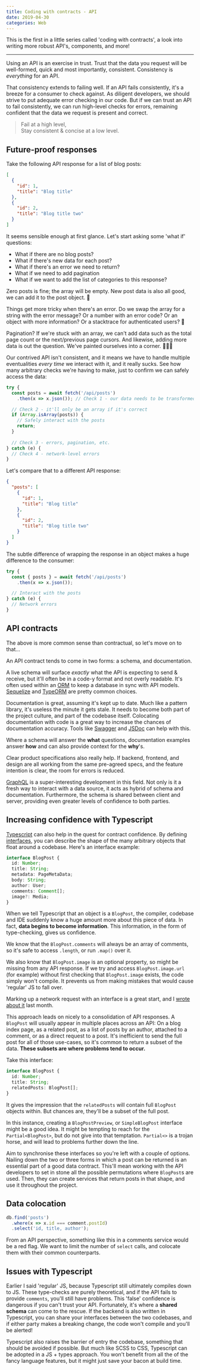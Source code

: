 ```yaml
---
title: Coding with contracts - API
date: 2019-04-30
categories: Web
---
```


This is the first in a little series called 'coding with contracts', a look into writing more robust API's, components, and more!

---

Using an API is an exercise in trust. Trust that the data you request will be well-formed, quick and most importantly, consistent. Consistency is _everything_ for an API.

That consistency extends to failing well. If an API fails consistently, it's a breeze for a consumer to check against. As diligent developers, we should strive to put adequate error checking in our code. But if we can trust an API to fail consistently, we can run high-level checks for errors, remaining confident that the data we request is present and correct.

> Fail at a high level,  
> Stay consistent & concise at a low level.

## Future-proof responses

Take the following API response for a list of blog posts:

```json
[
  {
    "id": 1,
    "title": "Blog title"
  },
  {
    "id": 2,
    "title": "Blog title two"
  }
]
```

It seems sensible enough at first glance. Let's start asking some 'what if' questions:

- What if there are no blog posts?
- What if there's new data for each post?
- What if there's an error we need to return?
- What if we need to add pagination
- What if we want to add the list of categories to this response?

Zero posts is fine; the array will be empty. New post data is also all good, we can add it to the post object. 🎉

Things get more tricky when there's an error. Do we swap the array for a string with the error message? Or a number with an error code? Or an object with more information? Or a stacktrace for authenticated users? 🤔

Pagination? If we're stuck with an array, we can't add data such as the total page count or the next/previous page cursors. And likewise, adding more data is out the question. We've painted ourselves into a corner. 👨🏼‍🎨

Our contrived API isn't consistent, and it means we have to handle multiple eventualities _every time_ we interact with it, and it really sucks. See how many arbitrary checks we're having to make, just to confirm we can safely access the data:

```js
try {
  const posts = await fetch('/api/posts')
    .then(x => x.json()); // Check 1 - our data needs to be transformed

  // Check 2 - it'll only be an array if it's correct
  if (Array.isArray(posts)) {
    // Safely interact with the posts
    return;
  }
  
  // Check 3 - errors, pagination, etc.
} catch (e) {
  // Check 4 - network-level errors
}
```

Let's compare that to a different API response:

```json
{
  "posts": [
    {
      "id": 1,
      "title": "Blog title"
    },
    {
      "id": 2,
      "title": "Blog title two"
    }
  ]
}
```

The subtle difference of wrapping the response in an object makes a huge difference to the consumer:

```js
try {
  const { posts } = await fetch('/api/posts')
    .then(x => x.json());

  // Interact with the posts
} catch (e) {
  // Network errors
}
```

## API contracts

The above is more common sense than contractual, so let's move on to that...

An API contract tends to come in two forms: a schema, and documentation.

A live schema will surface _exactly_ what the API is expecting to send & receive, but it'll often be in a code-y format and not overly readable. It's often used within an [ORM](https://en.wikipedia.org/wiki/Object-relational_mapping) to keep a database in sync with API models. [Sequelize](http://docs.sequelizejs.com/) and [TypeORM](https://github.com/typeorm/typeorm) are pretty common choices.

Documentation is great, assuming it's kept up to date. Much like a pattern library, it's useless the minute it gets stale. It needs to become both part of the project culture, and part of the codebase itself. Colocating documentation with code is a great way to increase the chances of documentation accuracy. Tools like [Swagger](https://swagger.io) and [JSDoc](http://usejsdoc.org/) can help with this.

Where a schema will answer the **what** questions, documentation examples answer **how** and can also provide context for the **why**'s.

Clear product specifications also really help. If backend, frontend, and design are all working from the same pre-agreed specs, and the feature intention is clear, the room for errors is reduced.

[GraphQL](https://graphql.org/) is a super-interesting development in this field. Not only is it a fresh way to interact with a data source, it acts as hybrid of schema and documentation. Furthermore, the schema is shared between client and server, providing even greater levels of confidence to both parties.

## Increasing confidence with Typescript

[Typescript](https://www.typescriptlang.org/) can also help in the quest for contract confidence. By defining [interfaces](https://www.typescriptlang.org/docs/handbook/interfaces.html), you can describe the shape of the many arbitrary objects that float around a codebase. Here's an interface example:

```ts
interface BlogPost {
  id: Number;
  title: String;
  metadata: PageMetaData;
  body: String;
  author: User;
  comments: Comment[];
  image?: Media;
}
```

When we tell Typescript that an object is a `BlogPost`, the compiler, codebase and IDE suddenly know a huge amount more about this piece of data. In fact, **data begins to become information**. This information, in the form of type-checking, gives us confidence.

We know that the `BlogPost.comments` will always be an array of comments, so it's safe to access `.length`, or run `.map()` over it.

We also know that `BlogPost.image` is an optional property, so might be missing from any API response. If we try and access `BlogPost.image.url` (for example) without first checking that `BlogPost.image` exists, the code simply won't compile. It prevents us from making mistakes that would cause 'regular' JS to fall over.

Marking up a network request with an interface is a great start, and I [wrote about it](/blog/typescript-generics/) last month.

This approach leads on nicely to a consolidation of API responses. A `BlogPost` will usually appear in multiple places across an API: On a blog index page, as a related post, as a list of posts by an author, attached to a comment, or as a direct request to a post. It's inefficient to send the full post for all of those use-cases, so it's common to return a subset of the data. **These subsets are where problems tend to occur.**

Take this interface:

```ts
interface BlogPost {
  id: Number;
  title: String;
  relatedPosts: BlogPost[];
}
```

It gives the impression that the `relatedPosts` will contain full `BlogPost` objects within. But chances are, they'll be a subset of the full post.

In this instance, creating a `BlogPostPreview`, or `SimpleBlogPost` interface might be a good idea. It might be tempting to reach for the `Partial<BlogPost>`, but do not give into that temptation. `Partial<>` is a trojan horse, and will lead to problems further down the line.

Aim to synchronise these interfaces so you're left with a couple of options. Nailing down the two or three forms in which a post can be returned is an essential part of a good data contract. This'll mean working with the API developers to set in stone all the possible permutations where `BlogPost`s are used. Then, they can create services that return posts in that shape, and use it throughout the project.

## Data colocation

```js
db.find('posts')
  .where(x => x.id === comment.postId)
  .select('id, title, author');
```

From an API perspective, something like this in a comments service would be a red flag. We want to limit the number of `select` calls, and colocate them with their common counterparts.

## Issues with Typescript

Earlier I said 'regular' JS, because Typescript still ultimately compiles down to JS. These type-checks are purely theoretical, and if the API fails to provide `comments`, you'll still have problems. This 'false' confidence is dangerous if you can't trust your API. Fortunately, it's where a **shared schema** can come to the rescue. If the backend is also written in Typescript, you can share your interfaces between the two codebases, and if either party makes a breaking change, the code won't compile and you'll be alerted!

Typescript also raises the barrier of entry the codebase, something that should be avoided if possible. But much like SCSS to CSS, Typescript can be adopted in a JS + types approach. You won't benefit from all the of the fancy language features, but it might just save your bacon at build time.
